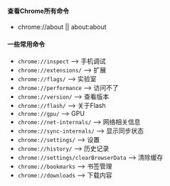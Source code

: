 #### 查看Chrome所有命令
- chrome://about || about:about

#### 一些常用命令
- `chrome://inspect` --> 手机调试
- `chrome://extensions/` --> 扩展
- `chrome://flags/`  --> 实验室
- `chrome://performance` --> 访问不了
- `chrome://version/` --> 查看版本
- `chrome://flash/` --> 关于Flash
- `chrome://gpu/` --> GPU
- `chrome://net-internals/` --> 网络相关信息
- `chrome://sync-internals/` --> 显示同步状态
- `chrome://settings/` --> 设置
- `chrome://history/` --> 历史记录
- `chrome://settings/clearBrowserData` --> 清除缓存
- `chrome://bookmarks` --> 书签管理
- `chrome://downloads` --> 下载内容